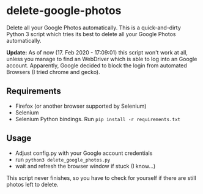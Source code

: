 # delete-google-photos
Delete all your Google Photos automatically.
This is a quick-and-dirty Python 3 script which tries its best to delete all your Google Photos automatically.

**Update:** As of now (17. Feb 2020 - 17:09:01) this script won't work at all, unless you manage to find an WebDriver which is able to log into an Google account.  Apparently, Google decided to block the login from automated Browsers (I tried chrome and gecko).


## Requirements

* Firefox (or another browser supported by Selenium)
* Selenium
* Selenium Python bindings. Run `pip install -r requirements.txt`

## Usage

* Adjust config.py with your Google account credentials
* run `python3 delete_google_photos.py`
* wait and refresh the browser window if stuck (I know…)

This script never finishes, so you have to check for yourself if there are still photos left to delete.
